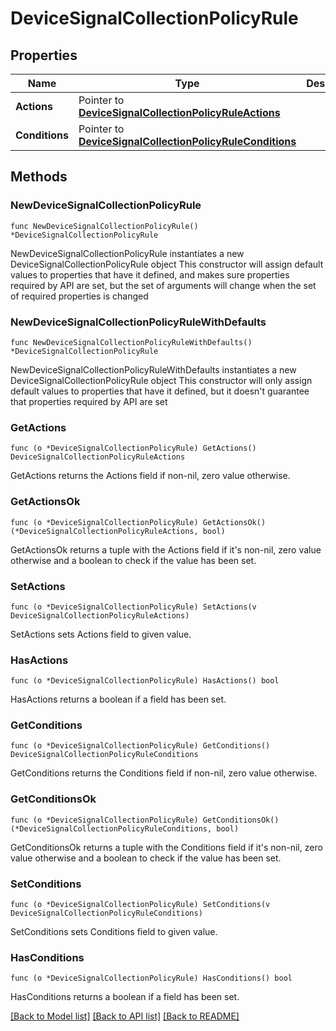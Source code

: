 # DeviceSignalCollectionPolicyRule

## Properties

Name | Type | Description | Notes
------------ | ------------- | ------------- | -------------
**Actions** | Pointer to [**DeviceSignalCollectionPolicyRuleActions**](DeviceSignalCollectionPolicyRuleActions.md) |  | [optional] 
**Conditions** | Pointer to [**DeviceSignalCollectionPolicyRuleConditions**](DeviceSignalCollectionPolicyRuleConditions.md) |  | [optional] 

## Methods

### NewDeviceSignalCollectionPolicyRule

`func NewDeviceSignalCollectionPolicyRule() *DeviceSignalCollectionPolicyRule`

NewDeviceSignalCollectionPolicyRule instantiates a new DeviceSignalCollectionPolicyRule object
This constructor will assign default values to properties that have it defined,
and makes sure properties required by API are set, but the set of arguments
will change when the set of required properties is changed

### NewDeviceSignalCollectionPolicyRuleWithDefaults

`func NewDeviceSignalCollectionPolicyRuleWithDefaults() *DeviceSignalCollectionPolicyRule`

NewDeviceSignalCollectionPolicyRuleWithDefaults instantiates a new DeviceSignalCollectionPolicyRule object
This constructor will only assign default values to properties that have it defined,
but it doesn't guarantee that properties required by API are set

### GetActions

`func (o *DeviceSignalCollectionPolicyRule) GetActions() DeviceSignalCollectionPolicyRuleActions`

GetActions returns the Actions field if non-nil, zero value otherwise.

### GetActionsOk

`func (o *DeviceSignalCollectionPolicyRule) GetActionsOk() (*DeviceSignalCollectionPolicyRuleActions, bool)`

GetActionsOk returns a tuple with the Actions field if it's non-nil, zero value otherwise
and a boolean to check if the value has been set.

### SetActions

`func (o *DeviceSignalCollectionPolicyRule) SetActions(v DeviceSignalCollectionPolicyRuleActions)`

SetActions sets Actions field to given value.

### HasActions

`func (o *DeviceSignalCollectionPolicyRule) HasActions() bool`

HasActions returns a boolean if a field has been set.

### GetConditions

`func (o *DeviceSignalCollectionPolicyRule) GetConditions() DeviceSignalCollectionPolicyRuleConditions`

GetConditions returns the Conditions field if non-nil, zero value otherwise.

### GetConditionsOk

`func (o *DeviceSignalCollectionPolicyRule) GetConditionsOk() (*DeviceSignalCollectionPolicyRuleConditions, bool)`

GetConditionsOk returns a tuple with the Conditions field if it's non-nil, zero value otherwise
and a boolean to check if the value has been set.

### SetConditions

`func (o *DeviceSignalCollectionPolicyRule) SetConditions(v DeviceSignalCollectionPolicyRuleConditions)`

SetConditions sets Conditions field to given value.

### HasConditions

`func (o *DeviceSignalCollectionPolicyRule) HasConditions() bool`

HasConditions returns a boolean if a field has been set.


[[Back to Model list]](../README.md#documentation-for-models) [[Back to API list]](../README.md#documentation-for-api-endpoints) [[Back to README]](../README.md)



